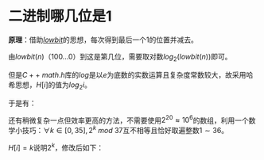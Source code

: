 # 二进制哪几位是1

**原理**：借助<a href="lowbit.html">$lowbit$</a>的思想，每次得到最后一个$1$的位置并减去。

由$lowbit(n)（100...0）$到这是第几位，需要取对数$log_2(lowbit(n))$即可。

但是$C++\ math.h$库的$log$是以$e$为底数的实数运算且复杂度常数较大，故采用哈希思想，$H[i]$的值为$log_2i$。

于是有：



还有稍微复杂一点但效率更高的方法，不需要使用$2^{20}\approx10^6$的数组，利用一个数学小技巧：$\forall k\in[0,35], 2^k\ mod\ 37$互不相等且恰好取遍整数$1\sim36$。

$H[i]=k$说明$2^k%37=i$，修改后如下：